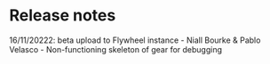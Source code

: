 # Release notes
16/11/20222: beta upload to Flywheel instance 
    - Niall Bourke & Pablo Velasco
    - Non-functioning skeleton of gear for debugging